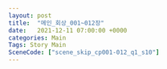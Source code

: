 ```yaml
---
layout: post
title:  "메인_회상_001~012장"
date:   2021-12-11 07:00:00 +0000
categories: Main
Tags: Story Main
SceneCode: ["scene_skip_cp001-012_q1_s10"]
---
```

